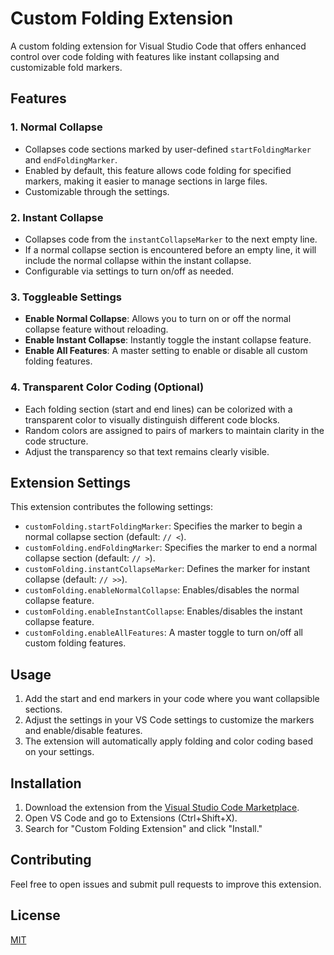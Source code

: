 # Custom Folding Extension

A custom folding extension for Visual Studio Code that offers enhanced control over code folding with features like instant collapsing and customizable fold markers.

## Features

### 1. Normal Collapse
- Collapses code sections marked by user-defined `startFoldingMarker` and `endFoldingMarker`.
- Enabled by default, this feature allows code folding for specified markers, making it easier to manage sections in large files.
- Customizable through the settings.

### 2. Instant Collapse
- Collapses code from the `instantCollapseMarker` to the next empty line.
- If a normal collapse section is encountered before an empty line, it will include the normal collapse within the instant collapse.
- Configurable via settings to turn on/off as needed.

### 3. Toggleable Settings
- **Enable Normal Collapse**: Allows you to turn on or off the normal collapse feature without reloading.
- **Enable Instant Collapse**: Instantly toggle the instant collapse feature.
- **Enable All Features**: A master setting to enable or disable all custom folding features.

### 4. Transparent Color Coding (Optional)
- Each folding section (start and end lines) can be colorized with a transparent color to visually distinguish different code blocks.
- Random colors are assigned to pairs of markers to maintain clarity in the code structure.
- Adjust the transparency so that text remains clearly visible.

## Extension Settings

This extension contributes the following settings:

- `customFolding.startFoldingMarker`: Specifies the marker to begin a normal collapse section (default: `// <`).
- `customFolding.endFoldingMarker`: Specifies the marker to end a normal collapse section (default: `// >`).
- `customFolding.instantCollapseMarker`: Defines the marker for instant collapse (default: `// >>`).
- `customFolding.enableNormalCollapse`: Enables/disables the normal collapse feature.
- `customFolding.enableInstantCollapse`: Enables/disables the instant collapse feature.
- `customFolding.enableAllFeatures`: A master toggle to turn on/off all custom folding features.

## Usage

1. Add the start and end markers in your code where you want collapsible sections.
2. Adjust the settings in your VS Code settings to customize the markers and enable/disable features.
3. The extension will automatically apply folding and color coding based on your settings.

## Installation

1. Download the extension from the [Visual Studio Code Marketplace](#).
2. Open VS Code and go to Extensions (Ctrl+Shift+X).
3. Search for "Custom Folding Extension" and click "Install."

## Contributing

Feel free to open issues and submit pull requests to improve this extension.

## License

[MIT](LICENSE)
